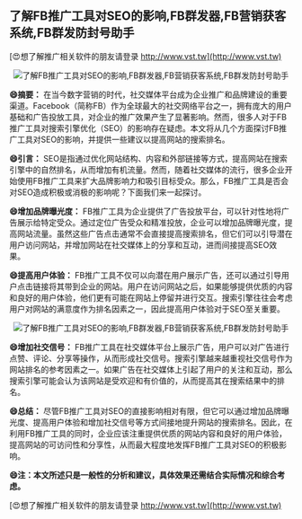 ## **了解FB推广工具对SEO的影响,FB群发器,FB营销获客系统,FB群发防封号助手**

[😍想了解推广相关软件的朋友请登录 http://www.vst.tw](http://www.vst.tw)

 <center><img src="https://vst.tw/MP4/tuiguang/png/5.png" alt="了解FB推广工具对SEO的影响,FB群发器,FB营销获客系统,FB群发防封号助手"></center>

**😄摘要：**
在当今数字营销的时代，社交媒体平台成为企业推广和品牌建设的重要渠道。Facebook（简称FB）作为全球最大的社交网络平台之一，拥有庞大的用户基础和广告投放工具，对企业的推广效果产生了显著影响。然而，很多人对于FB推广工具对搜索引擎优化（SEO）的影响存在疑虑。本文将从几个方面探讨FB推广工具对SEO的影响，并提供一些建议以提高网站的搜索排名。

**😄引言：**
SEO是指通过优化网站结构、内容和外部链接等方式，提高网站在搜索引擎中的自然排名，从而增加有机流量。然而，随着社交媒体的流行，很多企业开始使用FB推广工具来扩大品牌影响力和吸引目标受众。那么，FB推广工具是否会对SEO造成积极或消极的影响呢？下面我们来一起探讨。

**😄增加品牌曝光度：**
FB推广工具为企业提供了广告投放平台，可以针对性地将广告展示给特定受众。通过定位广告受众和精准投放，企业可以增加品牌曝光度，提高网站流量。虽然这些广告点击通常不会直接提高搜索排名，但它们可以引导潜在用户访问网站，并增加网站在社交媒体上的分享和互动，进而间接提高SEO效果。

**😄提高用户体验：**
FB推广工具不仅可以向潜在用户展示广告，还可以通过引导用户点击链接将其带到企业的网站。用户在访问网站之后，如果能够提供优质的内容和良好的用户体验，他们更有可能在网站上停留并进行交互。搜索引擎往往会考虑用户对网站的满意度作为排名因素之一，因此提高用户体验对于SEO至关重要。

 <center><img src="https://vst.tw/MP4/tuiguang/png/3.png" alt="了解FB推广工具对SEO的影响,FB群发器,FB营销获客系统,FB群发防封号助手"></center>

**😄增加社交信号：**
FB推广工具在社交媒体平台上展示广告，用户可以对广告进行点赞、评论、分享等操作，从而形成社交信号。搜索引擎越来越重视社交信号作为网站排名的参考因素之一。如果广告在社交媒体上引起了用户的关注和互动，那么搜索引擎可能会认为该网站是受欢迎和有价值的，从而提高其在搜索结果中的排名。

**😄总结：**
尽管FB推广工具对SEO的直接影响相对有限，但它可以通过增加品牌曝光度、提高用户体验和增加社交信号等方式间接地提升网站的搜索排名。因此，在利用FB推广工具的同时，企业应该注重提供优质的网站内容和良好的用户体验，提高网站的可访问性和分享性，从而最大程度地发挥FB推广工具对SEO的积极影响。

**😄注：本文所述只是一般性的分析和建议，具体效果还需结合实际情况和综合考虑。**

[😍想了解推广相关软件的朋友请登录 http://www.vst.tw](http://www.vst.tw)



